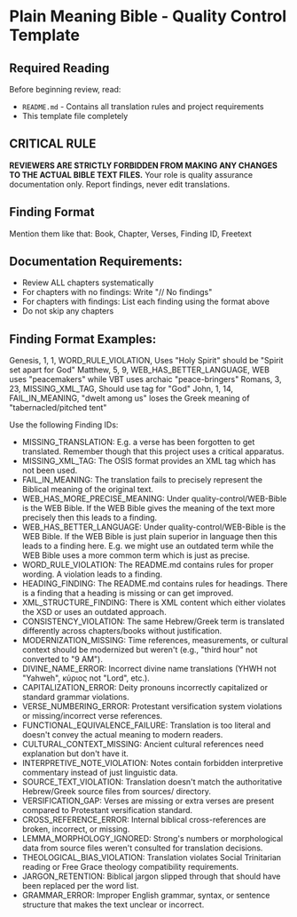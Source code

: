 # Plain Meaning Bible - Quality Control Template

## Required Reading
Before beginning review, read:
- `README.md` - Contains all translation rules and project requirements
- This template file completely

## CRITICAL RULE
**REVIEWERS ARE STRICTLY FORBIDDEN FROM MAKING ANY CHANGES TO THE ACTUAL BIBLE TEXT FILES.** Your role is quality assurance documentation only. Report findings, never edit translations.

## Finding Format
Mention them like that:
Book, Chapter, Verses, Finding ID, Freetext

## Documentation Requirements:
- Review ALL chapters systematically
- For chapters with no findings: Write "// No findings"  
- For chapters with findings: List each finding using the format above
- Do not skip any chapters

## Finding Format Examples:

Genesis, 1, 1, WORD_RULE_VIOLATION, Uses "Holy Spirit" should be "Spirit set apart for God"
Matthew, 5, 9, WEB_HAS_BETTER_LANGUAGE, WEB uses "peacemakers" while VBT uses archaic "peace-bringers" 
Romans, 3, 23, MISSING_XML_TAG, Should use <divineName> tag for "God"
John, 1, 14, FAIL_IN_MEANING, "dwelt among us" loses the Greek meaning of "tabernacled/pitched tent"



Use the following Finding IDs:
- MISSING_TRANSLATION: E.g. a verse has been forgotten to get translated. Remember though that this project uses a critical apparatus.
- MISSING_XML_TAG: The OSIS format provides an XML tag which has not been used.
- FAIL_IN_MEANING: The translation fails to precisely represent the Biblical meaning of the original text.
- WEB_HAS_MORE_PRECISE_MEANING: Under quality-control/WEB-Bible is the WEB Bible. If the WEB Bible gives the meaning of the text more precisely then this leads to a finding.
- WEB_HAS_BETTER_LANGUAGE:  Under quality-control/WEB-Bible is the WEB Bible. If the WEB Bible is just plain superior in language then this leads to a finding here. E.g. we might use an outdated term while the WEB Bible uses a more common term which is just as precise.
- WORD_RULE_VIOLATION: The README.md contains rules for proper wording. A violation leads to a finding.
- HEADING_FINDING: The README.md contains rules for headings. There is a finding that a heading is missing or can get improved.
- XML_STRUCTURE_FINDING: There is XML content which either violates the XSD or uses an outdated approach.
- CONSISTENCY_VIOLATION: The same Hebrew/Greek term is translated differently across chapters/books without justification.
- MODERNIZATION_MISSING: Time references, measurements, or cultural context should be modernized but weren't (e.g., "third hour" not converted to "9 AM").
- DIVINE_NAME_ERROR: Incorrect divine name translations (YHWH not "Yahweh", κύριος not "Lord", etc.).
- CAPITALIZATION_ERROR: Deity pronouns incorrectly capitalized or standard grammar violations.
- VERSE_NUMBERING_ERROR: Protestant versification system violations or missing/incorrect verse references.
- FUNCTIONAL_EQUIVALENCE_FAILURE: Translation is too literal and doesn't convey the actual meaning to modern readers.
- CULTURAL_CONTEXT_MISSING: Ancient cultural references need explanation but don't have it.
- INTERPRETIVE_NOTE_VIOLATION: Notes contain forbidden interpretive commentary instead of just linguistic data.
- SOURCE_TEXT_VIOLATION: Translation doesn't match the authoritative Hebrew/Greek source files from sources/ directory.
- VERSIFICATION_GAP: Verses are missing or extra verses are present compared to Protestant versification standard.
- CROSS_REFERENCE_ERROR: Internal biblical cross-references are broken, incorrect, or missing.
- LEMMA_MORPHOLOGY_IGNORED: Strong's numbers or morphological data from source files weren't consulted for translation decisions.
- THEOLOGICAL_BIAS_VIOLATION: Translation violates Social Trinitarian reading or Free Grace theology compatibility requirements.
- JARGON_RETENTION: Biblical jargon slipped through that should have been replaced per the word list.
- GRAMMAR_ERROR: Improper English grammar, syntax, or sentence structure that makes the text unclear or incorrect.
